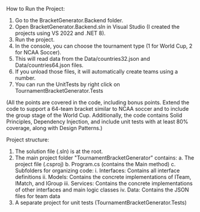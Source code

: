 How to Run the Project:

1.	Go to the BracketGenerator.Backend folder.
2.	Open BracketGenerator.Backend.sln in Visual Studio (I created the projects using VS 2022 and .NET 8).
3.	Run the project.
4.	In the console, you can choose the tournament type (1 for World Cup, 2 for NCAA Soccer).
5.	This will read data from the Data/countries32.json and Data/countries64.json files.
6.	If you unload those files, it will automatically create teams using a number.
7.	You can run the UnitTests by right click on TournamentBracketGenerator.Tests

(All the points are covered in the code, including bonus points. Extend the code to support a 64-team bracket similar to NCAA soccer and to include the group stage of the World Cup. Additionally, the code contains Solid Principles, Dependency Injection, and include unit tests with at least 80% coverage, along with Design Patterns.)

Project structure:

1.	The solution file (.sln) is at the root.
2.	The main project folder "TournamentBracketGenerator" contains:
    a.	The project file (.csproj)
    b.	Program.cs (contains the Main method)
    c.	Subfolders for organizing code: 
        i.	Interfaces: Contains all interface definitions
        ii.	Models: Contains the concrete implementations of ITeam, IMatch, and IGroup
        iii.	Services: Contains the concrete implementations of other interfaces and main logic classes
        iv.	Data: Contains the JSON files for team data
3.	A separate project for unit tests (TournamentBracketGenerator.Tests)

